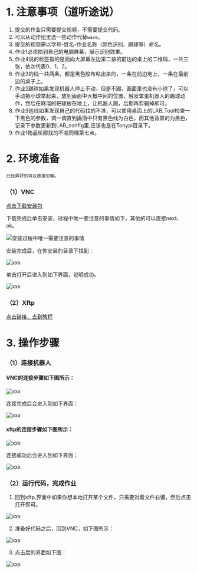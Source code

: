 # 1. 注意事项（道听途说）  
1. 提交的作业只需要提交视频，不需要提交代码。  
2. 可以从动作组里选一些动作代替`wave`。  
3. 提交的视频需以学号-姓名-作业名称（颜色识别、踢球等）命名。
4. 作业1必须拍到自己的电脑屏幕，展示识别效果。
5. 作业4说的标签指的是面向大屏幕左边第二排的前边的桌上的二维码，一共三张，依次代表0、1、2。  
6. 作业3的线一共两条，都是黑色胶布粘出来的，一条在前边地上，一条在最前边的桌子上。  
7. 作业2踢球如果发现机器人停止不动，但是不踢，画面里也没有小球了，可以手动把小球举起来，放到画面中大概中间的位置，触发笨蛋机器人的踢球动作，然后在麻溜的把球放在地上，让机器人踢，后期再剪辑掉即可。  
8. 作业3巡线如果发现自己的代码找的不准，可以使用桌面上的LAB_Tool检查一下黑色的参数，调一调直到画面中只有黑色线为白色，而其他背景的为黑色，记录下参数更新到LAB_config里,应该也是在Tonypi目录下。  
9. 作业1物品轮廓找的不准同理第七点。

   
# 2. 环境准备  
`已经弄好的可以直接忽略。`  
### （1）VNC  

[点击下载安装包](VNC-Viewer-6.17.731-Windows.exe)  
  
下载完成后单击安装，过程中唯一要注意的事情如下，其他的可以直接next、ok。  
  
![安装过程中唯一需要注意的事情](安装VNC.png)  

安装完成后，在你安装的目录下找到：
    
![xxx](安装说明3.png)  
  
单击打开后进入到如下界面，说明成功。

![xxx](安装说明4.png)  
  
### （2）Xftp  
  
[点击链接，去到教程](https://blog.csdn.net/m0_52985087/article/details/135645374)

# 3. 操作步骤  

### （1）连接机器人  

#### VNC的连接步骤如下图所示：  

![xxx](安装步骤1.png)  

连接完成后会进入到如下界面：  

![xxx](安装说明1.png)  
  
#### xftp的连接步骤如下图所示：  

![xxx](安装步骤5.png)  

连接成功后会进入到如下界面：  

![xxx](安装说明2.png)  
  
### （2）运行代码，完成作业  

1. 回到xftp,界面中如果你想本地打开某个文件，只需要对着文件右键，然后点击打开即可。

![xxx](操作步骤0.png)  
  
2. 准备好代码之后，回到VNC，如下图所示：

![xxx](操作步骤1.png)  

3. 点击后的界面如下图：

![xxx](操作步骤2.png)  

